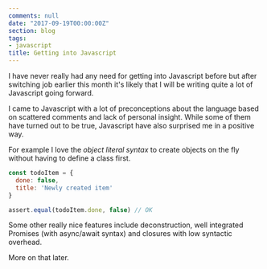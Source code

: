 ```yaml
---
comments: null
date: "2017-09-19T00:00:00Z"
section: blog
tags:
- javascript
title: Getting into Javascript
---
```


I have never really had any need for getting into Javascript before but after switching job earlier this month it's likely that I will be writing quite a lot of Javascript going forward.

I came to Javascript with a lot of preconceptions about the language based on scattered comments and lack of personal insight. While some of them have turned out to be true, Javascript have also surprised me in a positive way.

For example I love the _object literal syntax_ to create objects on the fly without having to define a class first.

```javascript
const todoItem = {
  done: false,
  title: 'Newly created item'
}

assert.equal(todoItem.done, false) // OK
```

Some other really nice features include deconstruction, well integrated Promises (with async/await syntax) and closures with low syntactic overhead.

More on that later.